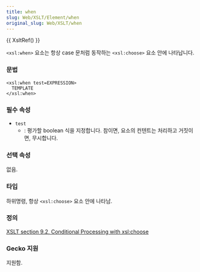 ```yaml
---
title: when
slug: Web/XSLT/Element/when
original_slug: Web/XSLT/when
---
```


{{ XsltRef() }}

`<xsl:when>` 요소는 항상 case 문처럼 동작하는 `<xsl:choose>` 요소 안에 나타납니다.

### 문법

```
<xsl:when test=EXPRESSION>
  TEMPLATE
</xsl:when>
```

### 필수 속성

- `test`
  - : 평가할 boolean 식을 지정합니다. 참이면, 요소의 컨텐트는 처리하고 거짓이면, 무시합니다.

### 선택 속성

없음.

### 타입

하위명령, 항상 `<xsl:choose>` 요소 안에 나타남.

### 정의

[XSLT section 9.2, Conditional Processing with xsl:choose](http://www.w3.org/TR/xslt#section-Conditional-Processing-with-xsl:choose)

### Gecko 지원

지원함.
